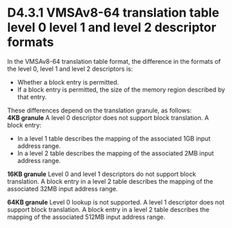 # D4.3.1 VMSAv8-64 translation table level 0 level 1 and level 2 descriptor formats

In the VMSAv8-64 translation table format, the difference in the formats of the level 0, level 1 and level 2 descriptors is:
* Whether a block entry is permitted.
* If a block entry is permitted, the size of the memory region described by that entry.

These differences depend on the translation granule, as follows:  
**4KB granule** A level 0 descriptor does not support block translation.
A block entry:
* In a level 1 table describes the mapping of the associated 1GB input address range.
* In a level 2 table describes the mapping of the associated 2MB input address range.  

**16KB granule** Level 0 and level 1 descriptors do not support block translation.
A block entry in a level 2 table describes the mapping of the associated 32MB input address range.  

**64KB granule** Level 0 lookup is not supported.
A level 1 descriptor does not support block translation.
A block entry in a level 2 table describes the mapping of the associated 512MB input address range.
